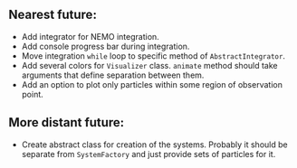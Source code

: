 ## Nearest future:
* Add integrator for NEMO integration.
* Add console progress bar during integration.
* Move integration ```while``` loop to specific method of ```AbstractIntegrator```.  
* Add several colors for ```Visualizer``` class. ```animate``` method should take arguments that define separation between them.
* Add an option to plot only particles within some region of observation point.

## More distant future:
* Create abstract class for creation of the systems. Probably it should be separate from ```SystemFactory``` and just provide sets of particles for it.